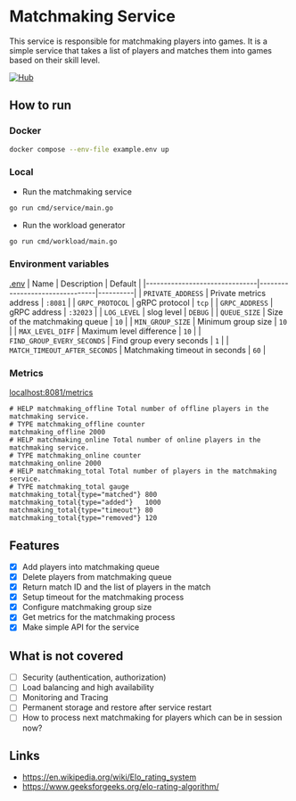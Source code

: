 # Matchmaking Service

This service is responsible for matchmaking players into games. It is a simple service that takes a list of players and matches them into games based on their skill level.

[![Hub](https://badgen.net/docker/pulls/sealbro/matchmaking?icon=docker&label=matchmaking)](https://hub.docker.com/r/sealbro/matchmaking/)

## How to run

### Docker
```bash
docker compose --env-file example.env up
```

### Local

- Run the matchmaking service
```bash
go run cmd/service/main.go
```

- Run the workload generator
```bash
go run cmd/workload/main.go
```

### Environment variables

[.env](./example.env)
| Name                          | Description                    | Default  |
|-------------------------------|--------------------------------|----------|
| `PRIVATE_ADDRESS`             | Private metrics address        | `:8081`  |
| `GRPC_PROTOCOL`               | gRPC protocol                  | `tcp`    |
| `GRPC_ADDRESS`                | gRPC address                   | `:32023` |
| `LOG_LEVEL`                   | slog level                     | `DEBUG`  |
| `QUEUE_SIZE`                  | Size of the matchmaking queue  | `10`     |
| `MIN_GROUP_SIZE`              | Minimum group size             | `10`     |
| `MAX_LEVEL_DIFF`              | Maximum level difference       | `10`     |
| `FIND_GROUP_EVERY_SECONDS`    | Find group every seconds       | `1`      |
| `MATCH_TIMEOUT_AFTER_SECONDS` | Matchmaking timeout in seconds | `60`     |


### Metrics

[localhost:8081/metrics](http://localhost:8081/metrics)

```
# HELP matchmaking_offline Total number of offline players in the matchmaking service.
# TYPE matchmaking_offline counter
matchmaking_offline 2000
# HELP matchmaking_online Total number of online players in the matchmaking service.
# TYPE matchmaking_online counter
matchmaking_online 2000
# HELP matchmaking_total Total number of players in the matchmaking service.
# TYPE matchmaking_total gauge
matchmaking_total{type="matched"} 800
matchmaking_total{type="added"}   1000
matchmaking_total{type="timeout"} 80
matchmaking_total{type="removed"} 120
```


## Features

- [X] Add players into matchmaking queue
- [X] Delete players from matchmaking queue
- [X] Return match ID and the list of players in the match
- [X] Setup timeout for the matchmaking process
- [X] Configure matchmaking group size
- [X] Get metrics for the matchmaking process
- [X] Make simple API for the service

## What is not covered

- [ ] Security (authentication, authorization)
- [ ] Load balancing and high availability
- [ ] Monitoring and Tracing
- [ ] Permanent storage and restore after service restart
- [ ] How to process next matchmaking for players which can be in session now?

## Links

- <https://en.wikipedia.org/wiki/Elo_rating_system>
- <https://www.geeksforgeeks.org/elo-rating-algorithm/>

